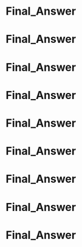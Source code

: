 # Final_Answer
# Final_Answer
# Final_Answer
# Final_Answer
# Final_Answer
# Final_Answer
# Final_Answer
# Final_Answer
# Final_Answer
